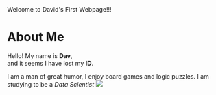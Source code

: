 <HTML>
<HEAD>
		Welcome to David's First Webpage!!!
</HEAD>
<BODY>
    <h1>About Me</h1>
    <p>Hello! My name is <b>Dav</b>, <br/>
    and it seems I have lost my <b>ID</b>.</p>
    <p>I am a man of great humor, I enjoy board games and logic puzzles.
    I am studying to be a <i>Data Scientist</i> 
    <img src=" https://www.winona.edu/Images/ready_to_apply_679.png"/>
        
</BODY>
</HTML>
